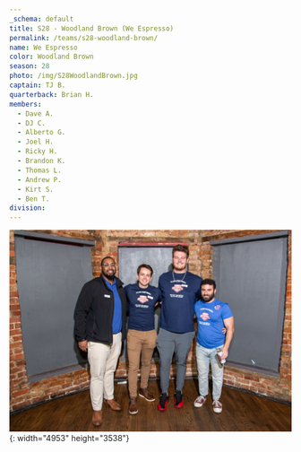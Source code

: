 ```yaml
---
_schema: default
title: S28 - Woodland Brown (We Espresso)
permalink: /teams/s28-woodland-brown/
name: We Espresso
color: Woodland Brown
season: 28
photo: /img/S28WoodlandBrown.jpg
captain: TJ B.
quarterback: Brian H.
members:
  - Dave A.
  - DJ C.
  - Alberto G.
  - Joel H.
  - Ricky H.
  - Brandon K.
  - Thomas L.
  - Andrew P.
  - Kirt S.
  - Ben T.
division:
---
```

![](/img/da2-7066.jpg){: width="4953" height="3538"}